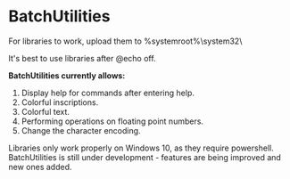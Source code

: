 # BatchUtilities

For libraries to work, upload them to %systemroot%\system32\

It's best to use libraries after @echo off.

**BatchUtilities currently allows:**
1. Display help for commands after entering <command> help.
2. Colorful inscriptions.
3. Colorful text.
4. Performing operations on floating point numbers.
5. Change the character encoding.

Libraries only work properly on Windows 10, as they require powershell.
BatchUtilities is still under development - features are being improved and new ones added.
